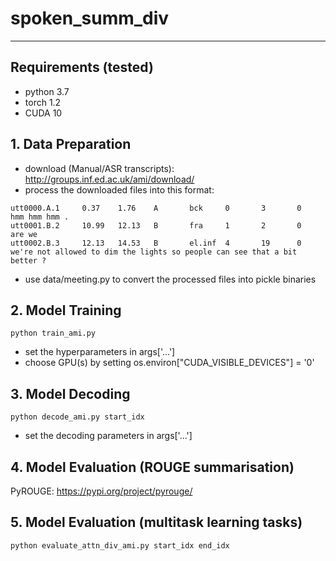 # spoken_summ_div
------------------------------------------------
## Requirements (tested)
- python 3.7
- torch 1.2
- CUDA 10
## 1. Data Preparation
- download (Manual/ASR transcripts): http://groups.inf.ed.ac.uk/ami/download/
- process the downloaded files into this format:
```
utt0000.A.1     0.37    1.76    A       bck     0       3       0       hmm hmm hmm .
utt0001.B.2     10.99   12.13   B       fra     1       2       0       are we
utt0002.B.3     12.13   14.53   B       el.inf  4       19      0       we're not allowed to dim the lights so people can see that a bit better ?
```
- use data/meeting.py to convert the processed files into pickle binaries
## 2. Model Training
```
python train_ami.py
```
- set the hyperparameters in args['...']
- choose GPU(s) by setting os.environ["CUDA_VISIBLE_DEVICES"] = '0'
## 3. Model Decoding
```
python decode_ami.py start_idx
```
- set the decoding parameters in args['...']
## 4. Model Evaluation (ROUGE summarisation)
PyROUGE: https://pypi.org/project/pyrouge/
## 5. Model Evaluation (multitask learning tasks)
```
python evaluate_attn_div_ami.py start_idx end_idx
```
